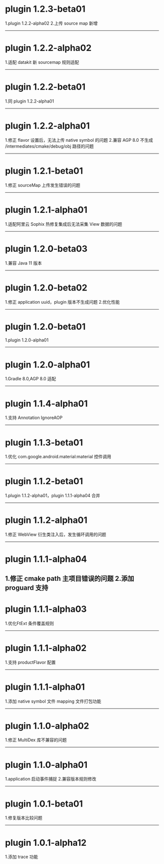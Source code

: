 # plugin 1.2.3-beta01
1.plugin 1.2.2-alpha02
2.上传 source map 新增

---
# plugin 1.2.2-alpha02
1.适配 datakit 新 sourcemap 规则适配

---
# plugin 1.2.2-beta01
1.同 plugin 1.2.2-alpha01

---
# plugin 1.2.2-alpha01
1.修正 flavor 设置后，无法上传 native symbol 的问题
2.兼容 AGP 8.0 不生成 /intermediates/cmake/debug/obj 路径的问题

---
# plugin 1.2.1-beta01
1.修正 sourceMap 上传发生错误的问题

---
# plugin 1.2.1-alpha01
1.适配阿里云 Sophix 热修复集成后无法采集 View 数据的问题

---
# plugin 1.2.0-beta03
1.兼容 Java 11 版本

---
# plugin 1.2.0-beta02
1.修正 application uuid，plugin 版本不生成问题
2.优化性能

---

# plugin 1.2.0-beta01
1.plugin 1.2.0-alpha01

---
# plugin 1.2.0-alpha01
1.Gradle 8.0,AGP 8.0 适配

---
# plugin 1.1.4-alpha01
1.支持 Annotation IgnoreAOP

---
# plugin 1.1.3-beta01
1.优化 com.google.android.material:material 控件调用

---
# plugin 1.1.2-beta01
1.plugin 1.1.2-alpha01，plugin 1.1.1-alpha04 合并

---
# plugin 1.1.2-alpha01
1.修正 WebView 衍生类注入后，发生循环调用的问题

---
# plugin 1.1.1-alpha04
1.修正 cmake path 主项目错误的问题
2.添加 proguard 支持
---
# plugin 1.1.1-alpha03
1.优化FtExt 条件覆盖规则

---
# plugin 1.1.1-alpha02
1.支持 productFlavor 配置

---
# plugin 1.1.1-alpha01
1.添加 native symbol 文件 mapping 文件打包功能

---
# plugin 1.1.0-alpha02
1.修正 MultiDex 库不兼容的问题

---
# plugin 1.1.0-alpha01
1.application 启动事件捕捉
2.兼容版本规则修改

---
# plugin 1.0.1-beta01
1.修复版本比较问题

---
# plugin 1.0.1-alpha12
1.添加 trace 功能

